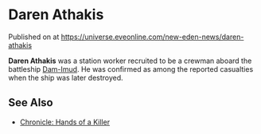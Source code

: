 # Daren Athakis
Published on  at https://universe.eveonline.com/new-eden-news/daren-athakis

**Daren Athakis** was a station worker recruited to be a crewman aboard the battleship [Dam-Imud](1RiKpOIhjCFnO7WFCGbRsq). He was confirmed as among the reported casualties when the ship was later destroyed.

See Also
--------
-   [Chronicle: Hands of a Killer](QKKyuAuNGYMIjdN18DHCb)
